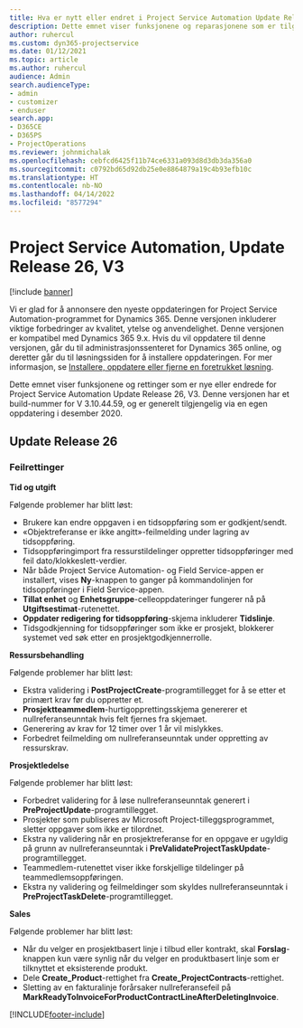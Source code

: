 ```yaml
---
title: Hva er nytt eller endret i Project Service Automation Update Release 26, V3
description: Dette emnet viser funksjonene og reparasjonene som er tilgjengelig i Project Service Automation Update Release 26, V3.
author: ruhercul
ms.custom: dyn365-projectservice
ms.date: 01/12/2021
ms.topic: article
ms.author: ruhercul
audience: Admin
search.audienceType:
- admin
- customizer
- enduser
search.app:
- D365CE
- D365PS
- ProjectOperations
ms.reviewer: johnmichalak
ms.openlocfilehash: cebfcd6425f11b74ce6331a093d8d3db3da356a0
ms.sourcegitcommit: c0792bd65d92db25e0e8864879a19c4b93efb10c
ms.translationtype: HT
ms.contentlocale: nb-NO
ms.lasthandoff: 04/14/2022
ms.locfileid: "8577294"
---
```

# <a name="project-service-automation-update-release-26-v3"></a>Project Service Automation, Update Release 26, V3

[!include [banner](../includes/psa-now-project-operations.md)]

Vi er glad for å annonsere den nyeste oppdateringen for Project Service Automation-programmet for Dynamics 365. Denne versjonen inkluderer viktige forbedringer av kvalitet, ytelse og anvendelighet. Denne versjonen er kompatibel med Dynamics 365 9.x. Hvis du vil oppdatere til denne versjonen, går du til administrasjonssenteret for Dynamics 365 online, og deretter går du til løsningssiden for å installere oppdateringen. For mer informasjon, se [Installere, oppdatere eller fjerne en foretrukket løsning](/power-platform/admin/install-remove-preferred-solution).

Dette emnet viser funksjonene og rettinger som er nye eller endrede for Project Service Automation Update Release 26, V3. Denne versjonen har et build-nummer for V 3.10.44.59, og er generelt tilgjengelig via en egen oppdatering i desember 2020.

## <a name="update-release-26"></a>Update Release 26

### <a name="bug-fixes"></a>Feilrettinger

**Tid og utgift**

Følgende problemer har blitt løst:

- Brukere kan endre oppgaven i en tidsoppføring som er godkjent/sendt.
- «Objektreferanse er ikke angitt»-feilmelding under lagring av tidsoppføring.
- Tidsoppføringimport fra ressurstildelinger oppretter tidsoppføringer med feil dato/klokkeslett-verdier.
- Når både Project Service Automation- og Field Service-appen er installert, vises **Ny**-knappen to ganger på kommandolinjen for tidsoppføringer i Field Service-appen.
- **Tillat enhet** og **Enhetsgruppe**-celleoppdateringer fungerer nå på **Utgiftsestimat**-rutenettet.
- **Oppdater redigering for tidsoppføring**-skjema inkluderer **Tidslinje**.
- Tidsgodkjenning for tidsoppføringer som ikke er prosjekt, blokkerer systemet ved søk etter en prosjektgodkjennerrolle.

**Ressursbehandling**

Følgende problemer har blitt løst:

- Ekstra validering i **PostProjectCreate**-programtillegget for å se etter et primært krav før du oppretter et.
- **Prosjektteammedlem**-hurtigopprettingsskjema genererer et nullreferanseunntak hvis felt fjernes fra skjemaet.
- Generering av krav for 12 timer over 1 år vil mislykkes.
- Forbedret feilmelding om nullreferanseunntak under oppretting av ressurskrav.

**Prosjektledelse**

Følgende problemer har blitt løst:

- Forbedret validering for å løse nullreferanseunntak generert i **PreProjectUpdate**-programtillegget.
- Prosjekter som publiseres av Microsoft Project-tilleggsprogrammet, sletter oppgaver som ikke er tilordnet.
- Ekstra ny validering når en prosjektreferanse for en oppgave er ugyldig på grunn av nullreferanseunntak i **PreValidateProjectTaskUpdate**-programtillegget.
- Teammedlem-rutenettet viser ikke forskjellige tildelinger på teammedlemsoppføringen.
- Ekstra ny validering og feilmeldinger som skyldes nullreferanseunntak i **PreProjectTaskDelete**-programtillegget.

**Sales**

Følgende problemer har blitt løst:

- Når du velger en prosjektbasert linje i tilbud eller kontrakt, skal **Forslag**-knappen kun være synlig når du velger en produktbasert linje som er tilknyttet et eksisterende produkt.
- Dele **Create_Product**-rettighet fra **Create_ProjectContracts**-rettighet.
- Sletting av en fakturalinje forårsaker nullreferansefeil på **MarkReadyToInvoiceForProductContractLineAfterDeletingInvoice**.


[!INCLUDE[footer-include](../includes/footer-banner.md)]
